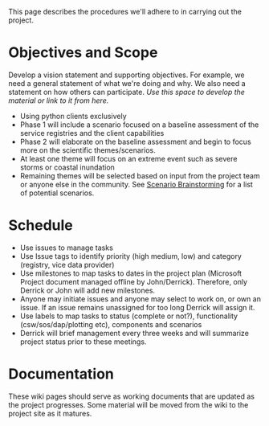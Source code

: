 This page describes the procedures we'll adhere to in carrying out the project.

# Objectives and Scope

Develop a vision statement and supporting objectives.  For example, we need a general statement of what we're doing and why.  We also need a statement on how others can participate.  _Use this space to develop the material or link to it from here._



* Using python clients exclusively
* Phase 1 will include a scenario focused on a baseline assessment of the service registries and the client capabilities
* Phase 2 will elaborate on the baseline assessment and begin to focus more on the scientific themes/scenarios.
* At least one theme will focus on an extreme event such as severe storms or coastal inundation
* Remaining themes will be selected based on input from the project team or anyone else in the community. See [Scenario Brainstorming](Scenario-Brainstorming) for a list of potential scenarios. 

 

# Schedule
 * Use issues to manage tasks
 * Use Issue tags to identify priority (high medium, low) and category (registry, vice data provider)
 * Use milestones to map tasks to dates in the project plan (Microsoft Project document managed offline by John/Derrick).  Therefore, only Derrick or John will add new milestones.
 * Anyone may initiate issues and anyone may select to work on, or own an issue.  If an issue remains unassigned for too long Derrick will assign it.  
 * Use labels to map tasks to status (complete or not?), functionality (csw/sos/dap/plotting etc), components and scenarios
 * Derrick will brief management every three weeks and will summarize project status prior to these meetings.



# Documentation

These wiki pages should serve as working documents that are updated as the project progresses.  Some material will be moved from the wiki to the project site as it matures.
